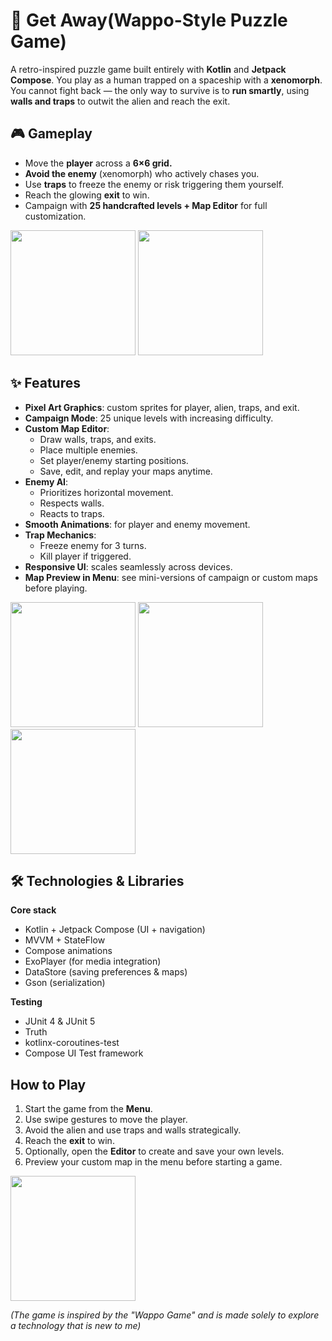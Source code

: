 # 🚀 Get Away(Wappo-Style Puzzle Game)

A retro-inspired puzzle game built entirely with **Kotlin** and **Jetpack Compose**.
You play as a human trapped on a spaceship with a **xenomorph**. You cannot fight back — the only way to survive is to **run smartly**, using **walls and traps** to outwit the alien and reach the exit.

## **🎮 Gameplay**

- Move the **player** across a **6×6 grid.**
- **Avoid the enemy** (xenomorph) who actively chases you.
- Use **traps** to freeze the enemy or risk triggering them yourself.
- Reach the glowing **exit** to win.
- Campaign with **25 handcrafted levels + Map Editor** for full customization.

<img src="https://github.com/CNJerry-IvanovVyacheslav/Wappo_game/blob/master/photo_2025-10-04_16-16-29.jpg" width="200"> <img src="https://github.com/CNJerry-IvanovVyacheslav/Wappo_game/blob/master/video_2025-10-04_16-18-46(1).gif" width="200">

## **✨ Features**
- **Pixel Art Graphics**: custom sprites for player, alien, traps, and exit.  
- **Campaign Mode**: 25 unique levels with increasing difficulty.  
- **Custom Map Editor**:  
  - Draw walls, traps, and exits.  
  - Place multiple enemies.  
  - Set player/enemy starting positions.  
  - Save, edit, and replay your maps anytime.  
- **Enemy AI**:  
  - Prioritizes horizontal movement.  
  - Respects walls.  
  - Reacts to traps.  
- **Smooth Animations**: for player and enemy movement.  
- **Trap Mechanics**:  
  - Freeze enemy for 3 turns.  
  - Kill player if triggered.  
- **Responsive UI**: scales seamlessly across devices.  
- **Map Preview in Menu**: see mini-versions of campaign or custom maps before playing.

<img src="https://github.com/CNJerry-IvanovVyacheslav/Wappo_game/blob/master/photo_2025-10-04_16-16-29 (4).jpg" width="200"> <img src="https://github.com/CNJerry-IvanovVyacheslav/Wappo_game/blob/master/photo_2025-10-04_16-16-29 (5).jpg" width="200"> <img src="https://github.com/CNJerry-IvanovVyacheslav/Wappo_game/blob/master/video_2025-10-04_16-18-03.gif" width="200">


## **🛠️ Technologies & Libraries**

**Core stack**  
- Kotlin + Jetpack Compose (UI + navigation)  
- MVVM + StateFlow  
- Compose animations  
- ExoPlayer (for media integration)  
- DataStore (saving preferences & maps)  
- Gson (serialization)  

**Testing**  
- JUnit 4 & JUnit 5  
- Truth  
- kotlinx-coroutines-test  
- Compose UI Test framework


## How to Play

1. Start the game from the **Menu**.
2. Use swipe gestures to move the player.
3. Avoid the alien and use traps and walls strategically.
4. Reach the **exit** to win.
5. Optionally, open the **Editor** to create and save your own levels.
6. Preview your custom map in the menu before starting a game.

<img src="https://github.com/CNJerry-IvanovVyacheslav/Wappo_game/blob/master/video_2025-10-04_16-35-35.gif" width="200">

*(The game is inspired by the "Wappo Game" and is made solely to explore a technology that is new to me)*
